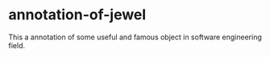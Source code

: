 # annotation-of-jewel
This a annotation of some useful and famous object in software engineering field.
